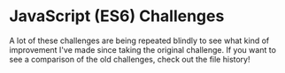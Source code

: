 # JavaScript (ES6) Challenges

A lot of these challenges are being repeated blindly to see what kind of improvement I've made since taking the original challenge. If you want to see a comparison of the old challenges, check out the file history!